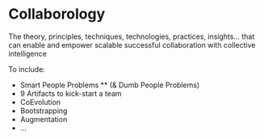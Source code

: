 # Collaborology
The theory, principles, techniques, technologies, practices, insights... that can enable and empower scalable successful collaboration with collective intelligence

To include:
* Smart People Problems
** (& Dumb People Problems)
* 9 Artifacts to kick-start a team
* CoEvolution
* Bootstrapping
* Augmentation
* ...
